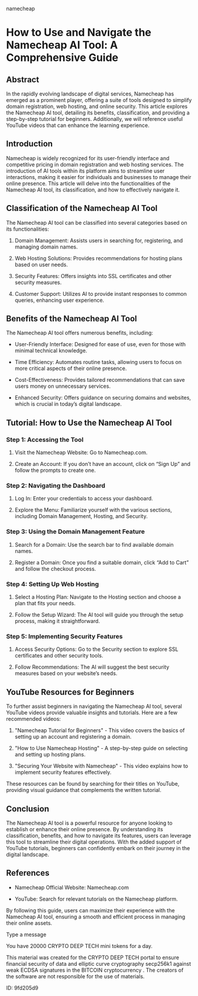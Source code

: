 namecheap
# How to Use and Navigate the Namecheap AI Tool: A Comprehensive Guide



## Abstract



In the rapidly evolving landscape of digital services, Namecheap has emerged as a prominent player, offering a suite of tools designed to simplify domain registration, web hosting, and online security. This article explores the Namecheap AI tool, detailing its benefits, classification, and providing a step-by-step tutorial for beginners. Additionally, we will reference useful YouTube videos that can enhance the learning experience.



## Introduction



Namecheap is widely recognized for its user-friendly interface and competitive pricing in domain registration and web hosting services. The introduction of AI tools within its platform aims to streamline user interactions, making it easier for individuals and businesses to manage their online presence. This article will delve into the functionalities of the Namecheap AI tool, its classification, and how to effectively navigate it.



## Classification of the Namecheap AI Tool



The Namecheap AI tool can be classified into several categories based on its functionalities:



1. Domain Management: Assists users in searching for, registering, and managing domain names.

2. Web Hosting Solutions: Provides recommendations for hosting plans based on user needs.

3. Security Features: Offers insights into SSL certificates and other security measures.

4. Customer Support: Utilizes AI to provide instant responses to common queries, enhancing user experience.



## Benefits of the Namecheap AI Tool



The Namecheap AI tool offers numerous benefits, including:



- User-Friendly Interface: Designed for ease of use, even for those with minimal technical knowledge.

- Time Efficiency: Automates routine tasks, allowing users to focus on more critical aspects of their online presence.

- Cost-Effectiveness: Provides tailored recommendations that can save users money on unnecessary services.

- Enhanced Security: Offers guidance on securing domains and websites, which is crucial in today’s digital landscape.



## Tutorial: How to Use the Namecheap AI Tool



### Step 1: Accessing the Tool



1. Visit the Namecheap Website: Go to Namecheap.com.

2. Create an Account: If you don’t have an account, click on “Sign Up” and follow the prompts to create one.



### Step 2: Navigating the Dashboard



1. Log In: Enter your credentials to access your dashboard.

2. Explore the Menu: Familiarize yourself with the various sections, including Domain Management, Hosting, and Security.



### Step 3: Using the Domain Management Feature



1. Search for a Domain: Use the search bar to find available domain names.

2. Register a Domain: Once you find a suitable domain, click “Add to Cart” and follow the checkout process.



### Step 4: Setting Up Web Hosting



1. Select a Hosting Plan: Navigate to the Hosting section and choose a plan that fits your needs.

2. Follow the Setup Wizard: The AI tool will guide you through the setup process, making it straightforward.



### Step 5: Implementing Security Features



1. Access Security Options: Go to the Security section to explore SSL certificates and other security tools.

2. Follow Recommendations: The AI will suggest the best security measures based on your website’s needs.



## YouTube Resources for Beginners



To further assist beginners in navigating the Namecheap AI tool, several YouTube videos provide valuable insights and tutorials. Here are a few recommended videos:



1. "Namecheap Tutorial for Beginners" - This video covers the basics of setting up an account and registering a domain.

2. "How to Use Namecheap Hosting" - A step-by-step guide on selecting and setting up hosting plans.

3. "Securing Your Website with Namecheap" - This video explains how to implement security features effectively.



These resources can be found by searching for their titles on YouTube, providing visual guidance that complements the written tutorial.



## Conclusion



The Namecheap AI tool is a powerful resource for anyone looking to establish or enhance their online presence. By understanding its classification, benefits, and how to navigate its features, users can leverage this tool to streamline their digital operations. With the added support of YouTube tutorials, beginners can confidently embark on their journey in the digital landscape.



## References



- Namecheap Official Website: Namecheap.com

- YouTube: Search for relevant tutorials on the Namecheap platform.



By following this guide, users can maximize their experience with the Namecheap AI tool, ensuring a smooth and efficient process in managing their online assets.



Type a message

You have 20000 CRYPTO DEEP TECH mini tokens for a day.


This material was created for the  CRYPTO DEEP TECH portal  to ensure financial security of data and elliptic curve cryptography  secp256k1 against weak ECDSA  signatures   in the  BITCOIN cryptocurrency . The creators of the software are not responsible for the use of materials.

 ID: 9fd205d9
